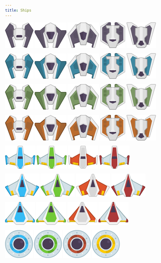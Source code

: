 ```yaml
---
title: Ships
---
```


![](enemy_black1.png)
![](enemy_black2.png)
![](enemy_black3.png)
![](enemy_black4.png)
![](enemy_black5.png)

![](enemy_blue1.png)
![](enemy_blue2.png)
![](enemy_blue3.png)
![](enemy_blue4.png)
![](enemy_blue5.png)

![](enemy_green1.png)
![](enemy_green2.png)
![](enemy_green3.png)
![](enemy_green4.png)
![](enemy_green5.png)

![](enemy_red1.png)
![](enemy_red2.png)
![](enemy_red3.png)
![](enemy_red4.png)
![](enemy_red5.png)

![](player_ship1_blue.png)
![](player_ship1_green.png)
![](player_ship1_orange.png)
![](player_ship1_red.png)

![](player_ship2_blue.png)
![](player_ship2_green.png)
![](player_ship2_orange.png)
![](player_ship2_red.png)

![](player_ship3_blue.png)
![](player_ship3_green.png)
![](player_ship3_orange.png)
![](player_ship3_red.png)

![](ufo_blue.png)
![](ufo_green.png)
![](ufo_red.png)
![](ufo_yellow.png)